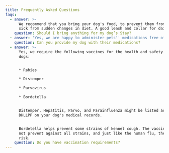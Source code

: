```yaml
---
title: Frequently Asked Questions
faqs:
  - answer: >-
      We recommend that you bring your dog's food, to prevent them from getting
      sick from sudden changes in diet. A good leash and collar for daily walks.
    question: Should I bring anything for my dog’s Stay?
  - answer: 'Yes, we are happy to administer pets'' medications free of charge.'
    question: Can you provide my dog with their medications?
  - answer: >-
      Yes, we require the following vaccines for the health and safety of all
      dogs:


      * Rabies

      * Distemper

      * Parvovirus

      * Bordetella


      Distemper, Hepatitis, Parvo, and Parainfluenza might be listed as DHPP or
      DHLLPP on your dog's medical records.


      Bordetella helps prevent some strains of kennel cough. The vaccine does
      not prevent against all strains, and just like the human flu, there is a
      risk.
    question: Do you have vaccination requirements?
---
```


